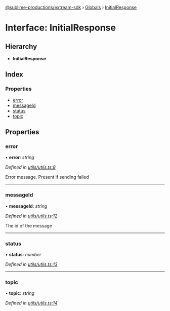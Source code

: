 [@sublime-productions/extream-sdk](../README.md) › [Globals](../globals.md) › [InitialResponse](initialresponse.md)

# Interface: InitialResponse

## Hierarchy

* **InitialResponse**

## Index

### Properties

* [error](initialresponse.md#error)
* [messageId](initialresponse.md#messageid)
* [status](initialresponse.md#status)
* [topic](initialresponse.md#topic)

## Properties

###  error

• **error**: *string*

*Defined in [utils/utils.ts:8](https://github.com/Extream-SaaS/ex-sdk/blob/fa826ae/src/utils/utils.ts#L8)*

Error message. Present if sending failed

___

###  messageId

• **messageId**: *string*

*Defined in [utils/utils.ts:12](https://github.com/Extream-SaaS/ex-sdk/blob/fa826ae/src/utils/utils.ts#L12)*

The id of the message

___

###  status

• **status**: *number*

*Defined in [utils/utils.ts:13](https://github.com/Extream-SaaS/ex-sdk/blob/fa826ae/src/utils/utils.ts#L13)*

___

###  topic

• **topic**: *string*

*Defined in [utils/utils.ts:14](https://github.com/Extream-SaaS/ex-sdk/blob/fa826ae/src/utils/utils.ts#L14)*
